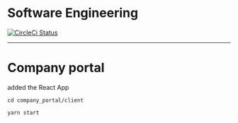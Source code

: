 # Software Engineering

[![CircleCi Status][circleci-img]][circleci-url]

[circleci-img]: https://img.shields.io/circleci/build/github/conrad760/softwareEngineering/master?token=243099980706498c185dd2a60f480fa5cc7ab98d
[circleci-url]: https://circleci.com/gh/conrad760/softwareEngineering

---

# Company portal
added the React App

```
cd company_portal/client

yarn start
```

